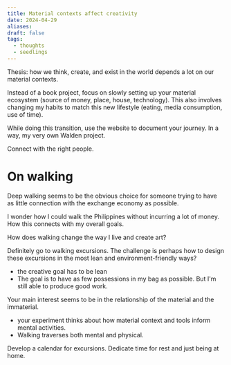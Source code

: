 ```yaml
---
title: Material contexts affect creativity
date: 2024-04-29
aliases: 
draft: false
tags:
  - thoughts
  - seedlings
---
```

Thesis: how we think, create, and exist in the world depends a lot on our material contexts.

Instead of a book project, focus on slowly setting up your material ecosystem (source of money, place, house, technology). This also involves changing my habits to match this new lifestyle (eating, media consumption, use of time).

While doing this transition, use the website to document your journey. In a way, my very own Walden project.

Connect with the right people.

# On walking

Deep walking seems to be the obvious choice for someone trying to have as little connection with the exchange economy as possible.

I wonder how I could walk the Philippines without incurring a lot of money. How this connects with my overall goals.

How does walking change the way I live and create art?

Definitely go to walking excursions. The challenge is perhaps how to design these excursions in the most lean and environment-friendly ways?
- the creative goal has to be lean
- The goal is to have as few possessions in my bag as possible. But I'm still able to produce good work.

Your main interest seems to be in the relationship of the material and the immaterial.
- your experiment thinks about how material context and tools inform mental activities.
- Walking traverses both mental and physical.

Develop a calendar for excursions. Dedicate time for rest and just being at home.